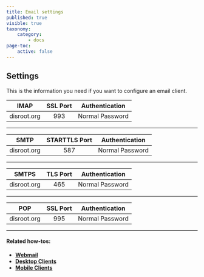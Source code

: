 ```yaml
---
title: Email settings
published: true
visible: true
taxonomy:
    category:
        - docs
page-toc:
    active: false
---
```


## Settings
This is the information you need if you want to configure an email client.

|IMAP|SSL Port|Authentication|
|:--:|:--:|:--:|
|disroot.org|993|Normal Password|
---

|SMTP|STARTTLS Port|Authentication|
|:--:|:--:|:--:|
|disroot.org|587|Normal Password|
---

|SMTPS|TLS Port|Authentication|
|:--:|:--:|:--:|
|disroot.org|465|Normal Password|
---

|POP|SSL Port|Authentication|
|:--:|:--:|:--:|
|disroot.org|995|Normal Password|
---

#### Related how-tos:
- [**Webmail**](/communication/email/webmail)
- [**Desktop Clients**](/communication/email/clients/desktop)
- [**Mobile Clients**](/communication/email/clients/mobile)

